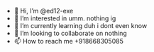 - 👋 Hi, I’m @ed12-exe
- 👀 I’m interested in umm. nothing ig
- 🌱 I’m currently learning duh i dont even know
- 💞️ I’m looking to collaborate on nothing
- 📫 How to reach me +918668305085

<!---
ed12-exe/ed12-exe is a ✨ special ✨ repository because its `README.md` (this file) appears on your GitHub profile.
You can click the Preview link to take a look at your changes.
--->
